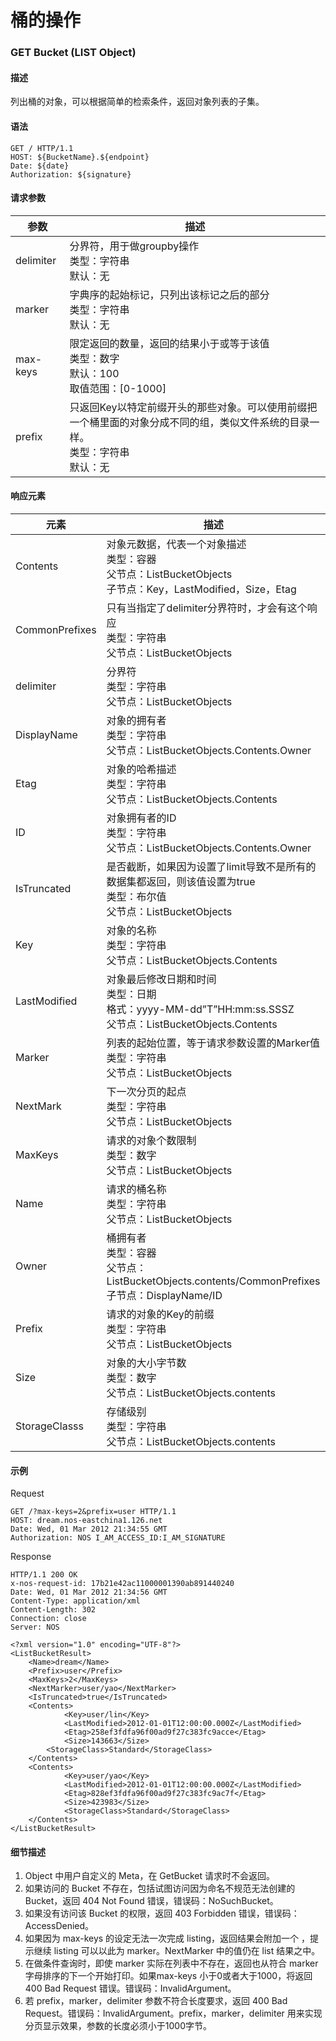 # 桶的操作
### GET Bucket (LIST Object)

#### 描述 
列出桶的对象，可以根据简单的检索条件，返回对象列表的子集。

#### 语法

    GET / HTTP/1.1
    HOST: ${BucketName}.${endpoint}
    Date: ${date}
    Authorization: ${signature}

#### 请求参数
|    参数   |                                                                 描述                                                                |
|-----------|-------------------------------------------------------------------------------------------------------------------------------------|
| delimiter | 分界符，用于做groupby操作<br>类型：字符串<br>默认：无                                                                               |
| marker    | 字典序的起始标记，只列出该标记之后的部分<br>类型：字符串<br>默认：无                                                                |
| max-keys  | 限定返回的数量，返回的结果小于或等于该值<br>类型：数字<br>默认：100<br>取值范围：[0-1000]                                           |
| prefix    | 只返回Key以特定前缀开头的那些对象。可以使用前缀把一个桶里面的对象分成不同的组，类似文件系统的目录一样。<br>类型：字符串<br>默认：无 |

#### 响应元素
|      元素      |                                                          描述                                                          |
|----------------|------------------------------------------------------------------------------------------------------------------------|
| Contents       | 对象元数据，代表一个对象描述<br>类型：容器<br>父节点：ListBucketObjects<br>子节点：Key，LastModified，Size，Etag       |
| CommonPrefixes | 只有当指定了delimiter分界符时，才会有这个响应<br>类型：字符串<br>父节点：ListBucketObjects                             |
| delimiter      | 分界符<br>类型：字符串<br>父节点：ListBucketObjects                                                                    |
| DisplayName    | 对象的拥有者<br>类型：字符串<br>父节点：ListBucketObjects.Contents.Owner                                               |
| Etag           | 对象的哈希描述<br>类型：字符串<br>父节点：ListBucketObjects.Contents                                                   |
| ID             | 对象拥有者的ID<br>类型：字符串<br>父节点：ListBucketObjects.Contents.Owner                                             |
| IsTruncated    | 是否截断，如果因为设置了limit导致不是所有的数据集都返回，则该值设置为true<br>类型：布尔值<br>父节点：ListBucketObjects |
| Key            | 对象的名称<br>类型：字符串<br>父节点：ListBucketObjects.Contents                                                       |
| LastModified   | 对象最后修改日期和时间<br>类型：日期<br>格式：yyyy-MM-dd”T”HH:mm:ss.SSSZ<br>父节点：ListBucketObjects.Contents         |
| Marker         | 列表的起始位置，等于请求参数设置的Marker值<br>类型：字符串<br>父节点：ListBucketObjects                                |
| NextMark       | 下一次分页的起点<br>类型：字符串<br>父节点：ListBucketObjects                                                          |
| MaxKeys        | 请求的对象个数限制<br>类型：数字<br>父节点：ListBucketObjects                                                          |
| Name           | 请求的桶名称<br>类型：字符串<br>父节点：ListBucketObjects                                                              |
| Owner          | 桶拥有者<br>类型：容器<br>父节点：ListBucketObjects.contents/CommonPrefixes<br>子节点：DisplayName/ID                  |
| Prefix         | 请求的对象的Key的前缀<br>类型：字符串<br>父节点：ListBucketObjects                                                     |
| Size           | 对象的大小字节数<br>类型：数字<br>父节点：ListBucketObjects.contents                                                   |
| StorageClasss  | 存储级别<br>类型：字符串<br>父节点：ListBucketObjects.contents                                                         |

#### 示例 
Request

    GET /?max-keys=2&prefix=user HTTP/1.1
    HOST: dream.nos-eastchina1.126.net
    Date: Wed, 01 Mar 2012 21:34:55 GMT
    Authorization: NOS I_AM_ACCESS_ID:I_AM_SIGNATURE

Response

    HTTP/1.1 200 OK
    x-nos-request-id: 17b21e42ac11000001390ab891440240
    Date: Wed, 01 Mar 2012 21:34:56 GMT
    Content-Type: application/xml
    Content-Length: 302
    Connection: close
    Server: NOS
    
    <?xml version="1.0" encoding="UTF-8"?>
    <ListBucketResult>
        <Name>dream</Name>
        <Prefix>user</Prefix>
        <MaxKeys>2</MaxKeys>
        <NextMarker>user/yao</NextMarker>
        <IsTruncated>true</IsTruncated>
        <Contents>
                <Key>user/lin</Key>
                <LastModified>2012-01-01T12:00:00.000Z</LastModified>
                <Etag>258ef3fdfa96f00ad9f27c383fc9acce</Etag>
                <Size>143663</Size>
            <StorageClass>Standard</StorageClass>
        </Contents>
        <Contents>
                <Key>user/yao</Key>
                <LastModified>2012-01-01T12:00:00.000Z</LastModified>
                <Etag>828ef3fdfa96f00ad9f27c383fc9ac7f</Etag>
                <Size>423983</Size>
                <StorageClass>Standard</StorageClass>
        </Contents>
    </ListBucketResult>

#### 细节描述

1. Object 中用户自定义的 Meta，在 GetBucket 请求时不会返回。
2. 如果访问的 Bucket 不存在，包括试图访问因为命名不规范无法创建的 Bucket，返回 404 Not Found 错误，错误码：NoSuchBucket。
3. 如果没有访问该 Bucket 的权限，返回 403 Forbidden 错误，错误码：AccessDenied。
4. 如果因为 max-keys 的设定无法一次完成 listing，返回结果会附加一个 <NextMarker>，提示继续 listing 可以以此为 marker。NextMarker 中的值仍在 list 结果之中。
5. 在做条件查询时，即使 marker 实际在列表中不存在，返回也从符合 marker 字母排序的下一个开始打印。如果max-keys 小于0或者大于1000，将返回 400 Bad Request 错误。错误码：InvalidArgument。
6. 若 prefix，marker，delimiter 参数不符合长度要求，返回 400 Bad Request。错误码：InvalidArgument。prefix，marker，delimiter 用来实现分页显示效果，参数的长度必须小于1000字节。